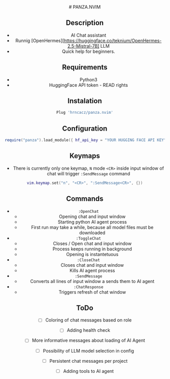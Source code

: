 <div align="center">
# PANZA.NVIM


## Description

- AI Chat assistant
- Runnig [OpenHermes][https://huggingface.co/teknium/OpenHermes-2.5-Mistral-7B] LLM
- Quick help for beginners.


## Requirements

- Python3
- HuggingFace API token - READ rights


## Instalation

```lua
Plug 'hrncacz/panza.nvim'

```

## Configuration

```lua
require("panza").load_module({ hf_api_key = "YOUR HUGGING FACE API KEY" })
```

## Keymaps

- There is currently only one keymap, `N` mode `<CR>` inside input window of chat will trigger `:SendMessage` command
```lua
vim.keymap.set("n", "<CR>", ":SendMessage<CR>", {})
```


## Commands

- `:OpenChat`
    - Opening chat and input window
    - Starting python AI agent process
    - First run may take a while, because all model files must be downloaded
- `:ToggleChat`
    - Closes / Open chat and input window
    - Process keeps running in background
    - Opening is instantetuous
- `:CloseChat`
    - Closes chat and input window
    - Kills AI agent process
- `:SendMessage`
    - Converts all lines of input window a sends them to AI agent
- `:ChatResponse`
    - Triggers refresh of chat window


## ToDo

- [ ] Coloring of chat messages based on role
- [ ] Adding health check
- [ ] More informative messages about loading of AI Agent
- [ ] Possibility of LLM model selection in config
- [ ] Persistent chat messages per project
- [ ] Adding tools to AI agent



